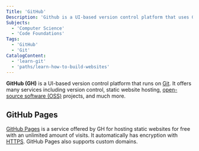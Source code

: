 ```yaml
---
Title: 'GitHub'
Description: 'Github is a UI-based version control platform that uses Git.'
Subjects:
  - 'Computer Science'
  - 'Code Foundations'
Tags:
  - 'GitHub'
  - 'Git'
CatalogContent:
  - 'learn-git'
  - 'paths/learn-how-to-build-websites'
---
```


**GitHub (GH)** is a UI-based version control platform that runs on [Git](https://www.codecademy.com/resources/docs/git). It offers many services including version control, static website hosting, [open-source software (OSS)](https://www.codecademy.com/resources/docs/open-source/open-source-software) projects, and much more.

## GitHub Pages

[GitHub Pages](https://pages.github.com/) is a service offered by GH for hosting static websites for free with an unlimited amount of visits. It automatically has encryption with [HTTPS](https://www.codecademy.com/resources/docs/general/http). GitHub Pages also supports custom domains.
